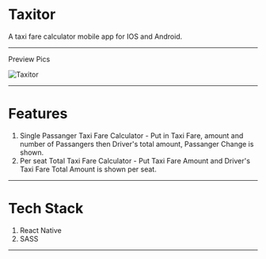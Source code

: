 # Taxitor
A taxi fare calculator mobile app for IOS and Android. 
___

Preview Pics

![Taxitor](https://images.ctfassets.net/d8xmlp2haryb/qfZ7BjC7g8sqAwNq4RTqL/7b841aabbfce2197bb03f2a21cb2f98a/Taxitor.gif?h=250)
___

# Features

1. Single Passanger Taxi Fare Calculator - Put in Taxi Fare, amount and number of Passangers then Driver's total amount, Passanger Change is shown.
2. Per seat Total Taxi Fare Calculator - Put Taxi Fare Amount and Driver's Taxi Fare Total Amount is shown per seat.
___

# Tech Stack

1. React Native
2. SASS
___
